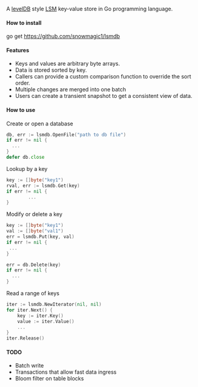 A [levelDB](http:code.google.com/p/leveldb) style [LSM](https://en.wikipedia.org/wiki/Log-structured_merge-tree) key-value store in Go programming language.

#### How to install

go get https://github.com/snowmagic1/lsmdb

#### Features
  * Keys and values are arbitrary byte arrays.
  * Data is stored sorted by key.
  * Callers can provide a custom comparison function to override the sort order.
  * Multiple changes are merged into one batch
  * Users can create a transient snapshot to get a consistent view of data.
  
#### How to use

Create or open a database
```go
db, err := lsmdb.OpenFile("path to db file")
if err != nil {
  ...
}
defer db.close
```

Lookup by a key
```go
key := []byte("key1")
rval, err := lsmdb.Get(key)
if err != nil {
		...
}
```

Modify or delete a key
```go
key := []byte("key1")
val := []byte("val1")
err = lsmdb.Put(key, val)
if err != nil {
 ...
}

err = db.Delete(key)
if err != nil {
  ...
}
```

Read a range of keys
```go
iter := lsmdb.NewIterator(nil, nil)
for iter.Next() {
	key := iter.Key()
	value := iter.Value()
	...
}
iter.Release()
```

#### TODO
* Batch write
* Transactions that allow fast data ingress
* Bloom filter on table blocks

